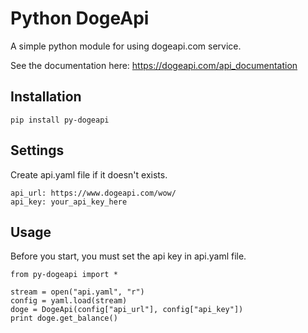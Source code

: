 # Python DogeApi

A simple python module for using dogeapi.com service.

See the documentation here: https://dogeapi.com/api_documentation

## Installation

    pip install py-dogeapi

## Settings

Create api.yaml file if it doesn't exists.

    api_url: https://www.dogeapi.com/wow/
    api_key: your_api_key_here

## Usage

Before you start, you must set the api key in api.yaml file.

    from py-dogeapi import *
    
    stream = open("api.yaml", "r")
    config = yaml.load(stream)
    doge = DogeApi(config["api_url"], config["api_key"])
    print doge.get_balance()
